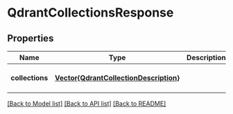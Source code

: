 # QdrantCollectionsResponse


## Properties
Name | Type | Description | Notes
------------ | ------------- | ------------- | -------------
**collections** | [**Vector{QdrantCollectionDescription}**](QdrantCollectionDescription.md) |  | [default to nothing]


[[Back to Model list]](../README.md#models) [[Back to API list]](../README.md#api-endpoints) [[Back to README]](../README.md)


